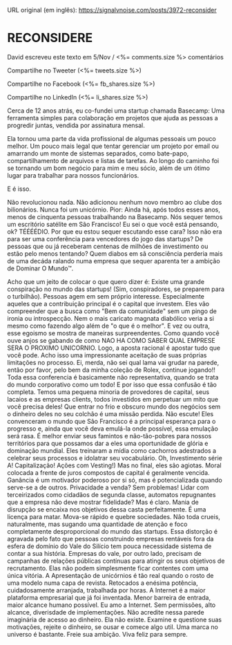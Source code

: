 URL original (em inglês): https://signalvnoise.com/posts/3972-reconsider

# RECONSIDERE

David escreveu este texto em 5/Nov / <%= comments.size %> comentários

Compartilhe no Tweeter (<%= tweets.size %>)

Compartilhe no Facebook (<%= fb_shares.size %>)

Compartilhe no LinkedIn (<%= li_shares.size %>)

Cerca de 12 anos atrás, eu co-fundei uma startup chamada Basecamp: Uma
ferramenta simples para colaboração em projetos que ajuda as pessoas a
progredir juntas, vendida por assinatura mensal.

Ela tornou uma parte da vida profissional de algumas pessoais um pouco melhor.
Um pouco mais legal que tentar gerenciar um projeto por email ou amarrando um
monte de sistemas separados, como bate-papo, compartilhamento de arquivos e
listas de tarefas. Ao longo do caminho foi se tornando um bom negócio para mim
e meu sócio, além de um ótimo lugar para trabalhar para nossos funcionários.

E é isso.

Não revolucionou nada. Não adicionou nenhum novo membro ao clube dos
bilionários. Nunca foi um unicórnio. Pior: Ainda há, após todos esses anos,
menos de cinquenta pessoas trabalhando na Basecamp. Nós sequer temos um
escritório satélite em São Francisco!
Eu sei o que você está pensando, ok? TÉÉÉÉDIO. Por que eu estou sequer escutando esse cara? Isso não era para ser uma conferência para vencedores do jogo das startups? De pessoas que ou já receberam centenas de milhões de investimento ou estão pelo menos tentando? Quem diabos em sã consciência perderia mais de uma decáda ralando numa empresa que sequer aparenta ter a ambição de Dominar O Mundo™.


Acho que um jeito de colocar o que quero dizer é: Existe uma grande conspiração no mundo das startups! (Sim, conspiradores, se preparem para o turbilhão). Pessoas agem em sem próprio interesse. Especialmente aqueles que a contribuição principal é o capital que investem. Eles vão compreender que a busca como "Bem da comunidade" sem um pingo de ironia ou introspecção. Nem o mais caricato magnata diabólico veria a si mesmo como fazendo algo além de "o que é o melhor". 
E vez ou outra, esse egoismo se mostra de maneiras surpreendentes. Como quando você ouve anjos se gabando de como NAO HA COMO SABER QUAL EMPRESE SERA O PROXIMO UNICORNIO. Logo, a aposta racional é apostar tudo que você pode. Acho isso uma impressionante aceitação de suas próprias limitações no processo. Ei, merda, não sei qual lama vai grudar na parede, então por favor, pelo bem da minha coleção de Rolex, continue jogando!! 
Toda essa conferencia é basicamente não representativa, quando se trata do mundo corporativo como um todo! E por isso que essa confusão é tão completa. Temos uma pequena minoria de provedores de capital, seus lacaios e as empresas clients, todos investidos em perpetuar um mito que você precisa deles! Que entrar no frio e obscuro mundo dos negócios sem o dinheiro deles no seu colchão é uma missão perdida. 
Não escute! Eles convenceram o mundo que São Francisco é a principal esperança para o progresso e, ainda que você deva emulá-la onde possível, essa emulação será rasa. É melhor enviar seus famintos e não-tão-pobres para nossos territórios para que possamos dar a eles uma oportunidade de glória e dominação mundial. 
Eles treinaram a mídia como cachorros adestrados a celebrar seus processos e idolatrar seu vocabulário. Oh, Investimento série A! Capitalização! Ações com Vesting!)
Mas no final, eles são agiotas. Moral colocada a frente de juros compostos de capital é geralmente vencida. Ganância é um motivador poderoso por si só, mas é potencializada quando serve-se a de outros. Privacidade a venda? Sem problemas! Lidar com terceirizados como cidadãos de segunda classe, automatos repugnantes que a empresa não deve mostrar fidelidade? Mas é claro.
Mania de disrupção se encaixa nos objetivos dessa casta perfeitamente. É uma licença para matar. Mova-se rápido e quebre sociedades.
Não toda crueis, naturalmente, mas sugando uma quantidade de atenção e foco completamente desproporcional do mundo das startups.
Essa distorção é agravada pelo fato que pessoas construindo empresas rentáveis fora da esfera de domínio do Vale do Silício tem pouca necessidade sistema de contar a sua história. Empresas do vale, por outro lado, precisam de campanhas de relações públicas contínuas para atingir os seus objetivos de recrutamento. Elas não podem simplesmente ficar contentes com uma única vitória.
A Apresentação de unicórnios é tão real quando o rosto de uma modelo numa capa de revista. Retocados a enésima potência, cuidadosamente arranjada, trabalhada por horas.
A Internet é a maior plataforma empresarial que já foi inventada. Menor barreira de entrada, maior alcance humano possível. Eu amo a Internet. Sem permissões, alto alcance, diverisdade de implementações. Não acredite nessa parede imaginária de acesso ao dinheiro. Ela não existe.
Examine e questione suas motivações, rejeite o dinheiro, se ousar e comece algo util. Uma marca no universo é bastante.
Freie sua ambição.
Viva feliz para sempre.
